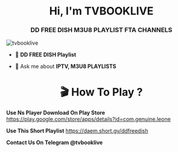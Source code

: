 <h1 align="center">Hi, I'm TVBOOKLIVE</h1>
<h3 align="center">DD FREE DISH M3U8 PLAYLIST FTA CHANNELS</h3>

<p img align="right" alt="Coding" width="400" src="https://selectra.in/sites/selectra.in/files/dth/logo/dd-free-dish.png" ></p>

<p align="left"> <img src="https://komarev.com/ghpvc/?username=tvbooklive&label=Profile%20views&color=0e75b6&style=flat" alt="tvbooklive" /> </p>


- 🔭 **DD FREE DISH Playlist**

- 💬 Ask me about **IPTV, M3U8 PLAYLISTS**

<h1 align="center">🎬 How To Play ? </h1>

**Use Ns Player Download On Play Store** 
https://play.google.com/store/apps/details?id=com.genuine.leone 

**Use This Short Playlist**  https://daem.short.gy/ddfreedish 

**Contact Us On Telegram @tvbooklive** 
